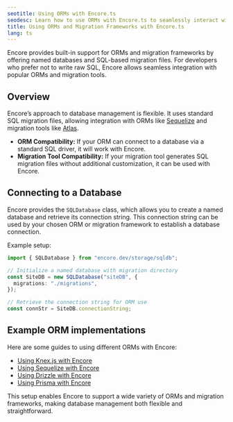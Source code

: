 ```yaml
---
seotitle: Using ORMs with Encore.ts
seodesc: Learn how to use ORMs with Encore.ts to seamlessly interact with SQL databases from your TypeScript / Node.js backend.
title: Using ORMs and Migration Frameworks with Encore.ts
lang: ts
---
```

Encore provides built-in support for ORMs and migration frameworks by offering named databases and SQL-based migration files. For developers who prefer not to write raw SQL, Encore allows seamless integration with popular ORMs and migration tools.

## Overview

Encore’s approach to database management is flexible. It uses standard SQL migration files, allowing integration with ORMs like [Sequelize](https://sequelize.org/) and migration tools like [Atlas](https://atlasgo.io/).

- **ORM Compatibility:** If your ORM can connect to a database via a standard SQL driver, it will work with Encore.
- **Migration Tool Compatibility:** If your migration tool generates SQL migration files without additional customization, it can be used with Encore.

## Connecting to a Database

Encore provides the `SQLDatabase` class, which allows you to create a named database and retrieve its connection string. This connection string can be used by your chosen ORM or migration framework to establish a database connection.

Example setup:

```typescript
import { SQLDatabase } from "encore.dev/storage/sqldb";

// Initialize a named database with migration directory
const SiteDB = new SQLDatabase("siteDB", {
  migrations: "./migrations",
});

// Retrieve the connection string for ORM use
const connStr = SiteDB.connectionString;
```

## Example ORM implementations

Here are some guides to using different ORMs with Encore:

- [Using Knex.js with Encore](/docs/ts/develop/orms/knex)
- [Using Sequelize with Encore](/docs/ts/develop/orms/sequelize)
- [Using Drizzle with Encore](/docs/ts/develop/orms/drizzle)
- [Using Prisma with Encore](/docs/ts/develop/orms/prisma)

This setup enables Encore to support a wide variety of ORMs and migration frameworks, making database management both flexible and straightforward.